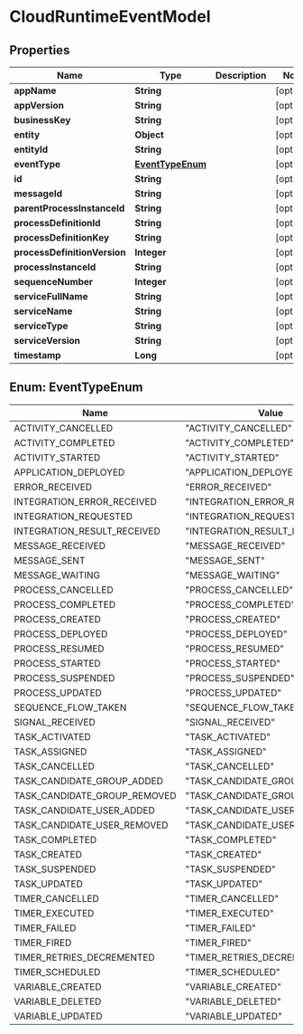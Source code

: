 # CloudRuntimeEventModel

## Properties
Name | Type | Description | Notes
------------ | ------------- | ------------- | -------------
**appName** | **String** |  |  [optional]
**appVersion** | **String** |  |  [optional]
**businessKey** | **String** |  |  [optional]
**entity** | **Object** |  |  [optional]
**entityId** | **String** |  |  [optional]
**eventType** | [**EventTypeEnum**](#EventTypeEnum) |  |  [optional]
**id** | **String** |  |  [optional]
**messageId** | **String** |  |  [optional]
**parentProcessInstanceId** | **String** |  |  [optional]
**processDefinitionId** | **String** |  |  [optional]
**processDefinitionKey** | **String** |  |  [optional]
**processDefinitionVersion** | **Integer** |  |  [optional]
**processInstanceId** | **String** |  |  [optional]
**sequenceNumber** | **Integer** |  |  [optional]
**serviceFullName** | **String** |  |  [optional]
**serviceName** | **String** |  |  [optional]
**serviceType** | **String** |  |  [optional]
**serviceVersion** | **String** |  |  [optional]
**timestamp** | **Long** |  |  [optional]

<a name="EventTypeEnum"></a>
## Enum: EventTypeEnum
Name | Value
---- | -----
ACTIVITY_CANCELLED | &quot;ACTIVITY_CANCELLED&quot;
ACTIVITY_COMPLETED | &quot;ACTIVITY_COMPLETED&quot;
ACTIVITY_STARTED | &quot;ACTIVITY_STARTED&quot;
APPLICATION_DEPLOYED | &quot;APPLICATION_DEPLOYED&quot;
ERROR_RECEIVED | &quot;ERROR_RECEIVED&quot;
INTEGRATION_ERROR_RECEIVED | &quot;INTEGRATION_ERROR_RECEIVED&quot;
INTEGRATION_REQUESTED | &quot;INTEGRATION_REQUESTED&quot;
INTEGRATION_RESULT_RECEIVED | &quot;INTEGRATION_RESULT_RECEIVED&quot;
MESSAGE_RECEIVED | &quot;MESSAGE_RECEIVED&quot;
MESSAGE_SENT | &quot;MESSAGE_SENT&quot;
MESSAGE_WAITING | &quot;MESSAGE_WAITING&quot;
PROCESS_CANCELLED | &quot;PROCESS_CANCELLED&quot;
PROCESS_COMPLETED | &quot;PROCESS_COMPLETED&quot;
PROCESS_CREATED | &quot;PROCESS_CREATED&quot;
PROCESS_DEPLOYED | &quot;PROCESS_DEPLOYED&quot;
PROCESS_RESUMED | &quot;PROCESS_RESUMED&quot;
PROCESS_STARTED | &quot;PROCESS_STARTED&quot;
PROCESS_SUSPENDED | &quot;PROCESS_SUSPENDED&quot;
PROCESS_UPDATED | &quot;PROCESS_UPDATED&quot;
SEQUENCE_FLOW_TAKEN | &quot;SEQUENCE_FLOW_TAKEN&quot;
SIGNAL_RECEIVED | &quot;SIGNAL_RECEIVED&quot;
TASK_ACTIVATED | &quot;TASK_ACTIVATED&quot;
TASK_ASSIGNED | &quot;TASK_ASSIGNED&quot;
TASK_CANCELLED | &quot;TASK_CANCELLED&quot;
TASK_CANDIDATE_GROUP_ADDED | &quot;TASK_CANDIDATE_GROUP_ADDED&quot;
TASK_CANDIDATE_GROUP_REMOVED | &quot;TASK_CANDIDATE_GROUP_REMOVED&quot;
TASK_CANDIDATE_USER_ADDED | &quot;TASK_CANDIDATE_USER_ADDED&quot;
TASK_CANDIDATE_USER_REMOVED | &quot;TASK_CANDIDATE_USER_REMOVED&quot;
TASK_COMPLETED | &quot;TASK_COMPLETED&quot;
TASK_CREATED | &quot;TASK_CREATED&quot;
TASK_SUSPENDED | &quot;TASK_SUSPENDED&quot;
TASK_UPDATED | &quot;TASK_UPDATED&quot;
TIMER_CANCELLED | &quot;TIMER_CANCELLED&quot;
TIMER_EXECUTED | &quot;TIMER_EXECUTED&quot;
TIMER_FAILED | &quot;TIMER_FAILED&quot;
TIMER_FIRED | &quot;TIMER_FIRED&quot;
TIMER_RETRIES_DECREMENTED | &quot;TIMER_RETRIES_DECREMENTED&quot;
TIMER_SCHEDULED | &quot;TIMER_SCHEDULED&quot;
VARIABLE_CREATED | &quot;VARIABLE_CREATED&quot;
VARIABLE_DELETED | &quot;VARIABLE_DELETED&quot;
VARIABLE_UPDATED | &quot;VARIABLE_UPDATED&quot;
